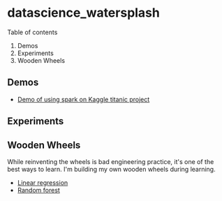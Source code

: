 # datascience_watersplash

Table of contents
1. Demos
2. Experiments
3. Wooden Wheels

## Demos

 - [Demo of using spark on Kaggle titanic project](demo/titanic_spark.ipynb)

## Experiments

## Wooden Wheels

While reinventing the wheels is bad engineering practice, 
it's one of the best ways to learn. I'm building my own wooden
wheels during learning.

 - [Linear regression](wooden_wheels/linear_regression.ipynb)
 - [Random forest](wooden_wheels/random_forest.ipynb)
